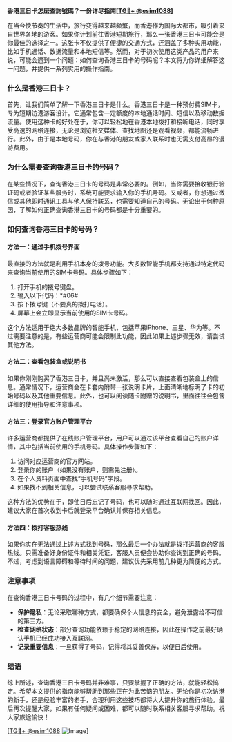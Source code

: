 **香港三日卡怎麽查詢號碼？一份详尽指南[[TG💪+ @esim1088](https://t.me/s/esim1088)]**

在当今快节奏的生活中，旅行变得越来越频繁，而香港作为国际大都市，吸引着来自世界各地的游客。如果你计划前往香港短期旅行，那么一张香港三日卡可能会是你最佳的选择之一。这张卡不仅提供了便捷的交通方式，还涵盖了多种实用功能，比如手机通话、数据流量和本地短信等。然而，对于初次使用这类产品的用户来说，可能会遇到一个问题：如何查询香港三日卡的号码呢？本文将为你详细解答这一问题，并提供一系列实用的操作指南。

### 什么是香港三日卡？

首先，让我们简单了解一下香港三日卡是什么。香港三日卡是一种预付费SIM卡，专为短期访港游客设计。它通常包含一定额度的本地通话时间、短信以及移动数据流量。使用这种卡的好处在于，你可以轻松地在香港本地拨打和接听电话，同时享受高速的网络连接，无论是浏览社交媒体、查找地图还是观看视频，都能流畅进行。此外，由于是本地号码，你在与香港的朋友或家人联系时也无需支付高昂的漫游费用。

### 为什么需要查询香港三日卡的号码？

在某些情况下，查询香港三日卡的号码是非常必要的。例如，当你需要接收银行验证码或者验证某些服务时，系统可能要求输入你的手机号码。又或者，你想通过微信或其他即时通讯工具与他人保持联系，也需要知道自己的号码。无论出于何种原因，了解如何正确查询香港三日卡的号码都是十分重要的。

### 如何查询香港三日卡的号码？

#### 方法一：通过手机拨号界面

最直接的方法就是利用手机本身的拨号功能。大多数智能手机都支持通过特定代码来查询当前使用的SIM卡号码。具体步骤如下：

1. 打开手机的拨号键盘。
2. 输入以下代码：*#06#
3. 按下拨号键（不要真的拨打电话）。
4. 屏幕上会立即显示当前使用的SIM卡号码。

这个方法适用于绝大多数品牌的智能手机，包括苹果iPhone、三星、华为等。不过需要注意的是，有些运营商可能会限制此功能，因此如果上述步骤无效，请尝试其他方法。

#### 方法二：查看包装盒或说明书

如果你刚刚购买了香港三日卡，并且尚未激活，那么可以直接查看包装盒上的信息。通常情况下，运营商会在卡套内附带一张说明卡片，上面清晰地标明了卡的初始号码以及其他重要信息。此外，也可以阅读随卡附赠的说明书，里面往往会包含详细的使用指导和注意事项。

#### 方法三：登录官方账户管理平台

许多运营商都提供了在线账户管理平台，用户可以通过该平台查看自己的账户详情，其中包括当前使用的手机号码。具体操作步骤如下：

1. 访问对应运营商的官方网站。
2. 登录你的账户（如果没有账户，则需先注册）。
3. 在个人资料页面中查找“手机号码”字段。
4. 如果找不到相关信息，可以尝试联系客服寻求帮助。

这种方法的优势在于，即使日后忘记了号码，也可以随时通过互联网找回。因此，建议大家在首次收到卡后就登录平台确认并保存相关信息。

#### 方法四：拨打客服热线

如果你实在无法通过上述方式找到号码，那么最后一个办法就是拨打运营商的客服热线。只需准备好身份证件和相关凭证，客服人员便会协助你查询到正确的号码。不过，考虑到语言障碍和等待时间的问题，建议优先采用前几种更为简便的方式。

### 注意事项

在查询香港三日卡号码的过程中，有几个细节需要注意：

- **保护隐私**：无论采取哪种方式，都要确保个人信息的安全，避免泄露给不可信的第三方。
- **检查网络状态**：部分查询功能依赖于稳定的网络连接，因此在操作之前最好确认手机已经成功接入互联网。
- **记录重要信息**：一旦获得了号码，记得将其妥善保存，以便日后使用。

### 结语

综上所述，查询香港三日卡号码并非难事，只要掌握了正确的方法，就能轻松搞定。希望本文提供的指南能够帮助到那些正在为此苦恼的朋友。无论你是初次访港的新手，还是经验丰富的老手，合理利用这些技巧都将大大提升你的旅行体验。最后再次提醒大家，如果有任何疑问或困难，都可以随时联系相关客服寻求帮助。祝大家旅途愉快！

[[TG💪+ @esim1088](https://t.me/s/esim1088) ![Image](https://i.postimg.cc/4NQfJmqS/Snipaste-2025-05-13-00-14-12.png)]